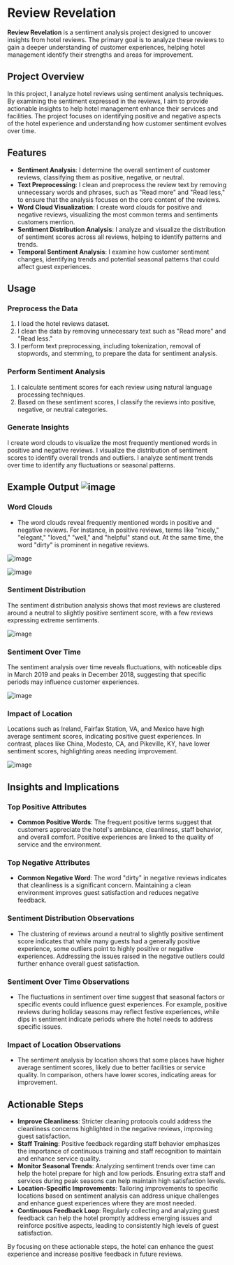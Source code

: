 # Review Revelation
**Review Revelation** is a sentiment analysis project designed to uncover insights from hotel reviews. The primary goal is to analyze these reviews to gain a deeper understanding of customer experiences, helping hotel management identify their strengths and areas for improvement.


## Project Overview
In this project, I analyze hotel reviews using sentiment analysis techniques. By examining the sentiment expressed in the reviews, I aim to provide actionable insights to help hotel management enhance their services and facilities. The project focuses on identifying positive and negative aspects of the hotel experience and understanding how customer sentiment evolves over time.


## Features
- **Sentiment Analysis**: I determine the overall sentiment of customer reviews, classifying them as positive, negative, or neutral.
- **Text Preprocessing**: I clean and preprocess the review text by removing unnecessary words and phrases, such as "Read more" and "Read less," to ensure that the analysis focuses on the core content of the reviews.
- **Word Cloud Visualization**:  I create word clouds for positive and negative reviews, visualizing the most common terms and sentiments customers mention.
- **Sentiment Distribution Analysis**: I analyze and visualize the distribution of sentiment scores across all reviews, helping to identify patterns and trends.
- **Temporal Sentiment Analysis**: I examine how customer sentiment changes, identifying trends and potential seasonal patterns that could affect guest experiences.


## Usage

### Preprocess the Data
1. I load the hotel reviews dataset.
2. I clean the data by removing unnecessary text such as "Read more" and "Read less."
3. I perform text preprocessing, including tokenization, removal of stopwords, and stemming, to prepare the data for sentiment analysis.

### Perform Sentiment Analysis
1. I calculate sentiment scores for each review using natural language processing techniques.
2. Based on these sentiment scores, I classify the reviews into positive, negative, or neutral categories.

### Generate Insights
I create word clouds to visualize the most frequently mentioned words in positive and negative reviews.
I visualize the distribution of sentiment scores to identify overall trends and outliers.
I analyze sentiment trends over time to identify any fluctuations or seasonal patterns.


## Example Output ![image](https://github.com/user-attachments/assets/bb7664c4-65bf-470a-a573-3fc16cc4fc94)


### Word Clouds
- The word clouds reveal frequently mentioned words in positive and negative reviews. For instance, in positive reviews, terms like "nicely," "elegant," "loved," "well," and "helpful" stand out. At the same time, the word "dirty" is prominent in negative reviews.

![image](https://github.com/user-attachments/assets/25deca08-7178-430f-9d63-2ad174868c63)

![image](https://github.com/user-attachments/assets/61fb1277-54ff-432a-99f0-909dce4113e6)

### Sentiment Distribution
The sentiment distribution analysis shows that most reviews are clustered around a neutral to slightly positive sentiment score, with a few reviews expressing extreme sentiments.

![image](https://github.com/user-attachments/assets/a6b7587e-99d3-49d5-b640-2cba213598d5)

### Sentiment Over Time
The sentiment analysis over time reveals fluctuations, with noticeable dips in March 2019 and peaks in December 2018, suggesting that specific periods may influence customer experiences.

![image](https://github.com/user-attachments/assets/5bbb1bda-d152-4873-9159-6c8ad9d5fcd8)

### Impact of Location
Locations such as Ireland, Fairfax Station, VA, and Mexico have high average sentiment scores, indicating positive guest experiences. In contrast, places like China, Modesto, CA, and Pikeville, KY, have lower sentiment scores, highlighting areas needing improvement.

![image](https://github.com/user-attachments/assets/7d1e1a88-2e49-412b-96e4-10bcf782a08c)


## Insights and Implications

### Top Positive Attributes
- **Common Positive Words**: The frequent positive terms suggest that customers appreciate the hotel's ambiance, cleanliness, staff behavior, and overall comfort. Positive experiences are linked to the quality of service and the environment.

### Top Negative Attributes
- **Common Negative Word**: The word "dirty" in negative reviews indicates that cleanliness is a significant concern. Maintaining a clean environment improves guest satisfaction and reduces negative feedback.

### Sentiment Distribution Observations
- The clustering of reviews around a neutral to slightly positive sentiment score indicates that while many guests had a generally positive experience, some outliers point to highly positive or negative experiences. Addressing the issues raised in the negative outliers could further enhance overall guest satisfaction.

### Sentiment Over Time Observations
- The fluctuations in sentiment over time suggest that seasonal factors or specific events could influence guest experiences. For example, positive reviews during holiday seasons may reflect festive experiences, while dips in sentiment indicate periods where the hotel needs to address specific issues.

### Impact of Location Observations
- The sentiment analysis by location shows that some places have higher average sentiment scores, likely due to better facilities or service quality. In comparison, others have lower scores, indicating areas for improvement.


## Actionable Steps
- **Improve Cleanliness**: Stricter cleaning protocols could address the cleanliness concerns highlighted in the negative reviews, improving guest satisfaction.
- **Staff Training**: Positive feedback regarding staff behavior emphasizes the importance of continuous training and staff recognition to maintain and enhance service quality.
- **Monitor Seasonal Trends**: Analyzing sentiment trends over time can help the hotel prepare for high and low periods. Ensuring extra staff and services during peak seasons can help maintain high satisfaction levels.
- **Location-Specific Improvements**: Tailoring improvements to specific locations based on sentiment analysis can address unique challenges and enhance guest experiences where they are most needed.
- **Continuous Feedback Loop**: Regularly collecting and analyzing guest feedback can help the hotel promptly address emerging issues and reinforce positive aspects, leading to consistently high levels of guest satisfaction.


By focusing on these actionable steps, the hotel can enhance the guest experience and increase positive feedback in future reviews.
